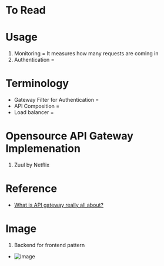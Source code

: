 # To Read

# Usage
1. Monitoring = It measures how many requests are coming in
2. Authentication = 

# Terminology
* Gateway Filter for Authentication = 
* API Composition = 
* Load balancer = 

# Opensource API Gateway Implemenation
1. Zuul by Netflix


# Reference
* [What is API gateway really all about?](https://www.youtube.com/watch?v=1vjOv_f9L8I)

# Image
1. Backend for frontend pattern
* ![image](https://user-images.githubusercontent.com/7721150/174865930-f4d9973a-b6cb-4b0a-90b3-41bf451bce6f.png)


